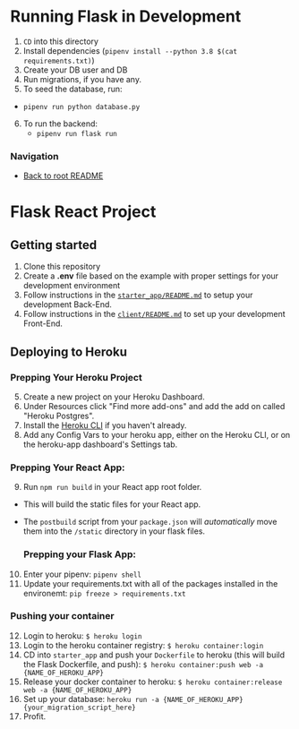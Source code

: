 # Running Flask in Development

1. `CD` into this directory
2. Install dependencies (`pipenv install --python 3.8 $(cat requirements.txt)`)
3. Create your DB user and DB
4. Run migrations, if you have any.
5. To seed the database, run:
  * `pipenv run python database.py`
6. To run the backend:
   * `pipenv run flask run`

### Navigation
* [Back to root README](../README.md)


# Flask React Project

## Getting started

1. Clone this repository
2. Create a **.env** file based on the example with proper settings for your development environment
3. Follow instructions in the [`starter_app/README.md`](./starter_app/README.md) to setup your development Back-End.
4. Follow instructions in the [`client/README.md`](./client/README.md) to set up your development Front-End.

  ## Deploying to Heroku

  ### Prepping Your Heroku Project

5. Create a new project on your Heroku Dashboard.
6. Under Resources click "Find more add-ons" and add the add on called "Heroku Postgres".
7. Install the [Heroku CLI](https://devcenter.heroku.com/articles/heroku-command-line) if you haven't already.
8. Add any Config Vars to your heroku app, either on the Heroku CLI, or on the heroku-app dashboard's Settings tab.


  ### Prepping Your React App:

9. Run `npm run build` in your React app root folder.

  - This will build the static files for your React app.
  - The `postbuild` script from your `package.json` will _automatically_ move them into the `/static` directory in your flask files.

    ### Prepping your Flask App:

10. Enter your pipenv: `pipenv shell`
11. Update your requirements.txt with all of the packages installed in the environemt: `pip freeze > requirements.txt`

  ### Pushing your container

12. Login to heroku: `$ heroku login`
13. Login to the heroku container registry: `$ heroku container:login`
14. CD into `starter_app` and push your `Dockerfile` to heroku (this will build the Flask Dockerfile, and push): `$ heroku container:push web -a {NAME_OF_HEROKU_APP}`
15. Release your docker container to heroku: `$ heroku container:release web -a {NAME_OF_HEROKU_APP}`
16. Set up your database: `heroku run -a {NAME_OF_HEROKU_APP} {your_migration_script_here}`
17. Profit.
